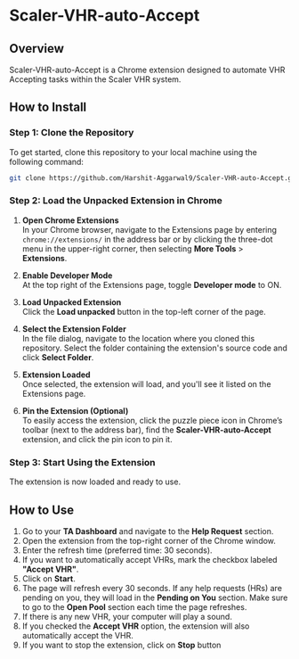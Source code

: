 # Scaler-VHR-auto-Accept

## Overview
Scaler-VHR-auto-Accept is a Chrome extension designed to automate VHR Accepting tasks within the Scaler VHR system.

## How to Install

### Step 1: Clone the Repository
To get started, clone this repository to your local machine using the following command:

```bash
git clone https://github.com/Harshit-Aggarwal9/Scaler-VHR-auto-Accept.git
```
### Step 2: Load the Unpacked Extension in Chrome

1. **Open Chrome Extensions**  
   In your Chrome browser, navigate to the Extensions page by entering `chrome://extensions/` in the address bar or by clicking the three-dot menu in the upper-right corner, then selecting **More Tools** > **Extensions**.

2. **Enable Developer Mode**  
   At the top right of the Extensions page, toggle **Developer mode** to ON.

3. **Load Unpacked Extension**  
   Click the **Load unpacked** button in the top-left corner of the page.

4. **Select the Extension Folder**  
   In the file dialog, navigate to the location where you cloned this repository. Select the folder containing the extension's source code and click **Select Folder**.

5. **Extension Loaded**  
   Once selected, the extension will load, and you'll see it listed on the Extensions page.

6. **Pin the Extension (Optional)**  
   To easily access the extension, click the puzzle piece icon in Chrome’s toolbar (next to the address bar), find the **Scaler-VHR-auto-Accept** extension, and click the pin icon to pin it.

### Step 3: Start Using the Extension
The extension is now loaded and ready to use.

## How to Use

1. Go to your **TA Dashboard** and navigate to the **Help Request** section.
2. Open the extension from the top-right corner of the Chrome window.
3. Enter the refresh time (preferred time: 30 seconds).
4. If you want to automatically accept VHRs, mark the checkbox labeled **"Accept VHR"**.
5. Click on **Start**.
6. The page will refresh every 30 seconds. If any help requests (HRs) are pending on you, they will load in the **Pending on You** section. Make sure to go to the **Open Pool** section each time the page refreshes.
7. If there is any new VHR, your computer will play a sound.
8. If you checked the **Accept VHR** option, the extension will also automatically accept the VHR.
9. If you want to stop the extension, click on **Stop** button
